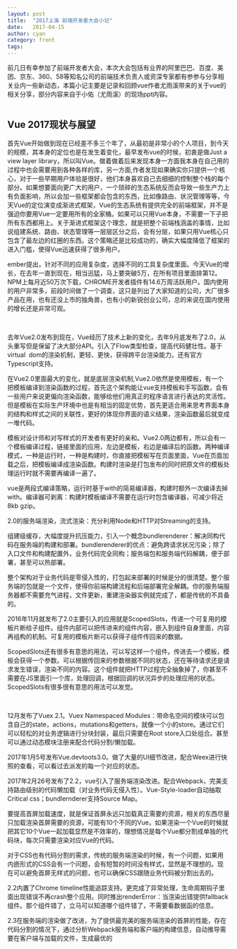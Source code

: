 ```yaml
---
layout: post
title:  "2017上海 前端开发者大会小记"
date:   2017-04-15
author: cyan
category: front
tags: 
---
```

前几日有幸参加了前端开发者大会，本次大会包括有业界的阿里巴巴、百度、美团、京东、360、58等知名公司的前端技术负责人或资深专家都有参参与分享相关业内一些新动态，本篇小记主要是记录和回顾vue作者尤雨溪带来的关于vue的相关分享，部分内容来自于小佑（尤雨溪）的现场ppt内容。

<img src="{{ '/img/post/17041501.jpeg' | prepend: site.baseurl }}" alt="">

## Vue 2017现状与展望

首先Vue开始做到现在已经差不多三个年了，从最初是非常小的个人项目，到今天的规模，其本身的定位也是在发生着变化，最早发布vue的时候，初衷是做Just  a  view  layer  library，所以叫Vue。做着做着后来发现本身一方面我本身在自己用的过程中也会需要用到各种各样的库，另一方面,作者发现如果确实你只提供一个核心，对于一些早期用户体验是很好，他们本身喜欢自己去细细的控制整个栈的每个部分。如果想要面向更广大的用户，一个琐碎的生态系统反而会导致一些生产力上有负面影响，所以会加一些框架都会包含的东西，比如像路由、状况管理等等，今天Vue的定位演变成渐进式框架，Vue的生态系统有提供完全的前端框架，并不是强迫你要用Vue一定要用所有的全家桶。如果可以只用Vue本身，不需要一下子把所有东西都用上。关于渐进式框架这个理念，就是把整个前端栈涵盖的事情，比如说组建系统、路由、状态管理等一层层区分之后，会有分层，如果只用Vue核心只包含了最左边的红圈的东西。这个策略还是比较成功的，确实大幅度降低了框架的进入门槛，使得Vue迅速获得了很多用户。
<img src="{{ '/img/post/17041502.jpeg' | prepend: site.baseurl }}" alt="">

ember提出，针对不同的应用复杂度，选择不同的工具复杂度里面。今天Vue的增长，在去年一直到现在，相当迅猛，马上要突破5万，在所有项目里面排第12。NPM上每月近50万次下载，CHROME开发者插件有14.6万周活跃用户。国内使用的用户非常多，前段时间做了一个调查，这只是列出了大家知道的公司，大厂很多产品在用，也有还没上市的独角兽，也有小的新锐创业公司，总的来说在国内使用的增长还是非常可观。


<img src="{{ '/img/post/17041503.jpg' | prepend: site.baseurl }}" alt="">



<img src="{{ '/img/post/17041504.jpeg' | prepend: site.baseurl }}" alt="">

<img src="{{ '/img/post/17041505.jpeg' | prepend: site.baseurl }}" alt="">




去年Vue2.0发布到现在，Vue经历了技术上新的变化，去年9月底发布了2.0，从头重写但是保留了决大部分API。引入了Flow类型检查，提高代码健壮性。基于virtual  dom的渲染机制，更轻、更快，获得跨平台渲染能力。还有官方Typescript支持。
<img src="{{ '/img/post/17041506.jpeg' | prepend: site.baseurl }}" alt="">

在Vue2.0里面最大的变化，就是底层渲染机制,Vue2.0依然是使用模板，有一个把模板编译到渲染函数的过程，首先这个架构能让vue支持模板和手写函数，会有一些用户来说更偏向渲染函数，能够给他们用真正的程序语言进行表达的灵活性。但是模板在实际生产环境中也是有相当的固定优势，首先更适合用来思考界面本身的结构和样式之间的关联性，更好的体现你界面的语义结果，渲染函数最后就变成一堆代码。 

模板对设计师和对写样式的开发者有更好的亲和。Vue2.0两边都有，所以会有一个模板编译过程，链接里面的应用，左边是模板，右边是编译后的函数。两种编译模式，一种是运行时，一种是构建时，你直接把模板写在页面里面，Vue在页面加载之后，把模板编译成渲染函数。构建时渲染是打包发布的同时把原文件的模板处理运行时就不需要再编译一遍了。
<img src="{{ '/img/post/17041507.jpeg' | prepend: site.baseurl }}" alt="">

vue是两段式编译策略，运行时基于with的简易编译器，构建时额外一次编译去掉with。编译器可剥离：构建时模板编译不需要在运行时包含编译器，可减少将近8kb gzip。
<img src="{{ '/img/post/17041508.jpeg' | prepend: site.baseurl }}" alt="">

2.0的服务端渲染，流式渲染：充分利用Node和HTTP对Streaming的支持。

组建级缓存，大幅度提升抗压能力，引入一个概念bundlerenderer：解决同构代码在服务端的构建和部署。bundlerenderer的优点：避免跨请求状况污染；除了入口文件和构建配置外，业务代码完全同构；服务端包和服务端代码解耦，便于部署，甚至可以热部署。

整个架构对于业务代码是零侵入性的，打包起来部署的时候是分的很清楚。整个服务端的包就是一个文件，使得你前端构建流程和后端部署完全解耦。你的服务端服务器都不需要充气进程，文件更新，重建渲染器实例就完成了，都是传统的不具备的。
	
2016年11月就发布了2.0主要引入的应用就是ScopedSlots，传递一个可复用的模板片断给子组件。组件内部可以把传进来的组件内容，嵌入到组件自身里面，内容再组构的机制。可复用的模板片断可以获得子组件传回来的数据。

ScopedSlots还有很多有意思的用法，可以写这样一个组件。传进去一个模板，模板会获得一个参数。可以根据传回来的参数根据不同的状态，还在等待请求还是请求发生错误，渲染不同的内容。这个组件就把HTTP过程完全抽象掉了，你甚至不需要在JS里面引一个库，处理回调，根据回调的状况异步的处理应用的状态。ScopedSlots有很多很有意思的用法可以发觉。

<img src="{{ '/img/post/17041509.jpeg' | prepend: site.baseurl }}" alt="">
<img src="{{ '/img/post/17041510.jpeg' | prepend: site.baseurl }}" alt="">


12月发布了Vuex  2.1。Vuex  Namespaced  Modules：带命名空间的模块可以包含自己的state，actions，mutations和getters，就像一个小的store。通过它们可以轻松的对业务逻辑进行分块封装，最后只需要在Root store入口处组合。甚至可以通过动态模块注册来配合代码分割/懒加载。


2017年1月5号发布Vue.devtoots3.0。做了大量的UI细节改进，配合Weex进行快照的查看，可以看过去派发的每一个对应的状态。
<img src="{{ '/img/post/17041511.jpeg' | prepend: site.baseurl }}" alt="">

2017年2月26号发布了2.2，vue引入了服务端渲染改进。配合Webpack，完美支持路由级别的代码懒加载（对业务代码无侵入性）。Vue-Style-loader自动抽取Critical  css；bundlernderer支持Source  Map。



要提高首屏加载速度，就是保证首屏永远只加载真正需要的资源，相关的东西尽量只加载渲染首屏需要的资源，可能有10个不同的Vue，如果渲染一个Vue的时候就把其它10个Vue一起加载显然是不效率的，理想情况是每个Vue都分割成单独的代码块，每次只需要渲染对应Vue的代码。

对于CSS也有代码分割的需求，传统的服务端渲染的时候，有一个问题，如果用内嵌形式的CSS会有一个问题，会有短暂的时间没有样式，显然是不理想的。现在可以避免首屏无样式的问题，也可以确保CSS跟随业务代码被分割出去的。

2.2内置了Chrome  timeline性能追踪支持。更完成了异常处理，生命周期钩子里面出现错误不再crash整个应用。同时推出renderError：当渲染出错提供fallback组件。那个组件错了，立马可以知道哪个组件错了，不需要看数据函的信息。
<img src="{{ '/img/post/17041512.jpeg' | prepend: site.baseurl }}" alt="">




2.3在服务端的渲染做了改进，为了提供最完美的服务端渲染的首屏的性能，存在代码分割的情况下，通过分析Webpack服务端和客户端的构建信息，自动推导需要在客户端与加载的文件，生成最优的<Script>和<link rel=“preload/prefetch”>链接。


同时还做了一些其他优化，自动选用不包含CSS字符串的异步JS文件，避免Critical  CSS被两次下载。比如在JavaScript有一个字符串是CSS，才指出的HTML里面也有字符船，等于字符串被重复了两次，我们会把每次割出去的代码包打两份，一份有CSS，一份没有CSS，避免首屏双重加载CSS的问题。
    
2.3还有异步组件改进，在没有服务端没有渲染的情况下，你异步请求一个组件会有什么问题呢，会有网络延时，加载错误等等。我们会进行这些问题的处理。这些都是用户体验上的小优化。

<img src="{{ '/img/post/17041513.jpeg' | prepend: site.baseurl }}" alt="">


2.3里面使用函数式组件不需要显示声明props，父组件添加的V-on会以ctx.listeners体现。

2.3的其它改进：有passive事件侦听：@touchmove.passive。.sync将会以prop+listener语法糖的形式回归。

2.3发布之后可能会提供官方测试的工具库，同时会准备重构官方CLI模板，让用户在更新的时候，有版本控制的更新，模板方面有官方的服务端渲染模板，PWA、Weex等模板。

2.0发布之后差不多半年了多了，社区涌现出了一批优秀的组件框架，相当不一般已经相当成熟了，Element  UI、iView 、Muse-UI这三个已经非常成熟了，包括Vue  Material、Vuetify等等，社区涌现了非常成熟的框架.

<img src="{{ '/img/post/17041514.jpeg' | prepend: site.baseurl }}" alt="">

<img src="{{ '/img/post/17041515.jpeg' | prepend: site.baseurl }}" alt="">

___


2017年展望：

>更好的TypeScript整合：TypeScript团队为Vue量身打造更好的类型类型推导。

>单文件组件CSS改进>>>和：：slotted选择器，CSS  variable  theming。

>SSR性能进一步优化。然后Vuex与Rx怎么进行更好的整合。

>我们会有一个基于Proxy的响应式系统重构，最大的优点是我们不需要Vue.set，同时会应用到lazy  observation，只转化我们启动的时候用到的部分，之后用到的之后再转，避免Vue文件过于庞大，基于这个可以支持显示构建响应式对象。

>谷歌在起草新的标准  HTML  Modules：类似单文件组件的新标准。
他们起草过程中，跟作者有过一些沟通，他们最理想的情况就是以后Vue的单文件组件，稍做修改就可以做原生的HTML  Modules在浏览器使用，可能还需要两到三年的时间。

___



